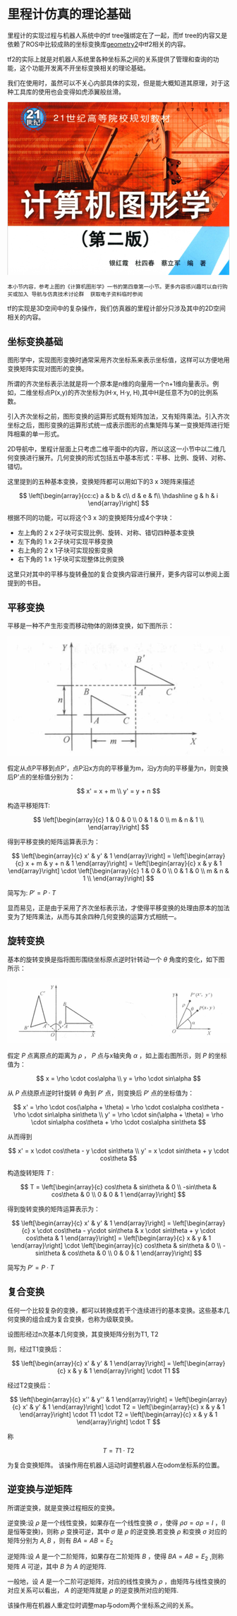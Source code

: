 # 里程计仿真的理论基础

里程计的实现过程与机器人系统中的tf tree强绑定在了一起，而tf tree的内容又是依赖了ROS中比较成熟的坐标变换库[geometry2](https://github.com/ros2/geometry2)中tf2相关的内容。

tf2的实际上就是对机器人系统里各种坐标系之间的关系提供了管理和查询的功能，这个功能开发离不开坐标变换相关的理论基础。

我们在使用时，虽然可以不关心内部具体的实现，但是能大概知道其原理，对于这种工具库的使用也会变得如虎添翼般丝滑。

![计算机图形学](./../images/cp.png)

`本小节内容，参考上图的《计算机图形学》一书的第四章第一小节。更多内容感兴趣可以自行购买或加入 导航与仿真技术讨论群  获取电子资料临时参阅`

tf的实现是3D空间中的复杂操作，我们仿真器的里程计部分只涉及其中的2D空间相关的内容。

## 坐标变换基础

图形学中，实现图形变换时通常采用齐次坐标系来表示坐标值，这样可以方便地用变换矩阵实现对图形的变换。

所谓的齐次坐标表示法就是将一个原本是n维的向量用一个n+1维向量表示。例如，二维坐标点P(x,y)的齐次坐标为(H·x, H·y, H),其中H是任意不为0的比例系数。

引入齐次坐标之前，图形变换的运算形式既有矩阵加法，又有矩阵乘法。引入齐次坐标之后，图形变换的运算形式统一成表示图形的点集矩阵与某一变换矩阵进行矩阵相乘的单一形式。

2D导航中，里程计层面上只考虑二维平面中的内容，所以这这一小节中以二维几何变换进行展开。几何变换的形式包括五中基本形式：平移、比例、旋转、对称、错切。

这里提到的五种基本变换，变换矩阵都可以用如下的3 x 3矩阵来描述

$$
\left[\begin{array}{cc:c}
a & b & c\\
d & e & f\\
\hdashline g & h & i
\end{array}\right]
$$

根据不同的功能，可以将这个3 x 3的变换矩阵分成4个字块：

- 左上角的 2 x 2子块可实现比例、旋转、对称、错切四种基本变换
- 左下角的 1 x 2子块可实现平移变换
- 右上角的 2 x 1子块可实现投影变换
- 右下角的 1 x 1子块可实现整体比例变换

这里只对其中的平移与旋转叠加的复合变换内容进行展开，更多内容可以参阅上面提到的书目。



## 平移变换
平移是一种不产生形变而移动物体的刚体变换，如下图所示：

![平移变换](./../images/move.png)

假定从点P平移到点P'，点P沿x方向的平移量为m，沿y方向的平移量为n，则变换后P'点的坐标值分别为：

$$
x' = x + m \\
y' = y + n
$$

构造平移矩阵T:

$$
\left[\begin{array}{c}
1 & 0 & 0 \\
0 & 1 & 0 \\
m & n & 1 \\
\end{array}\right]
$$

得到平移变换的矩阵运算表示为：

$$
\left[\begin{array}{c}
x' & y' & 1
\end{array}\right] = \left[\begin{array}{c}
  x + m & y + n & 1
\end{array}\right] = \left[\begin{array}{c}
  x & y & 1
\end{array}\right] \cdot \left[\begin{array}{c}
1 & 0 & 0 \\
0 & 1 & 0 \\
m & n & 1 \\
\end{array}\right]
$$

简写为: $P'=P·T$

显而易见，正是由于采用了齐次坐标表示法，才使得平移变换的处理由原本的加法变为了矩阵乘法，从而与其余四种几何变换的运算方式相统一。

## 旋转变换
基本的旋转变换是指将图形围绕坐标原点逆时针转动一个 $\theta$ 角度的变化，如下图所示：

![旋转](../images/rotate.png)

假定 $P$ 点离原点的距离为 $\rho$ ， $P$ 点与x轴夹角 $\alpha$ ，如上面右图所示，则 $P$ 的坐标值为：

$$
x = \rho \cdot cos\alpha \\
y = \rho \cdot sin\alpha
$$

从 $P$ 点绕原点逆时针旋转 $\theta$ 角到 $P'$ 点，则变换后 $P'$ 点的坐标值为：

$$
x' = \rho \cdot cos(\alpha + \theta) = \rho \cdot cos\alpha cos\theta - \rho \cdot sin\alpha sin\theta \\
y' = \rho \cdot sin(\alpha + \theta) = \rho \cdot sin\alpha cos\theta + \rho \cdot cos\alpha sin\theta
$$

从而得到

$$
x' = x \cdot cos\theta - y \cdot sin\theta \\
y' = x \cdot sin\theta + y \cdot cos\theta
$$

构造旋转矩阵 $T$ :

$$
T = 
\left[\begin{array}{c}
  cos\theta & sin\theta & 0 \\
  -sin\theta & cos\theta & 0 \\
  0 & 0 & 1
\end{array}\right]
$$

得到旋转变换的矩阵运算表示为：

$$
\left[\begin{array}{c}
  x' & y' & 1
\end{array}\right] = 
\left[\begin{array}{c}
  x \cdot cos\theta - y\cdot sin\theta & x \cdot sin\theta + y \cdot cos\theta & 1
\end{array}\right] = 
\left[\begin{array}{c}
  x & y & 1
\end{array}\right] \cdot 
\left[\begin{array}{c}
  cos\theta & sin\theta & 0 \\
  -sin\theta & cos\theta & 0 \\
  0 & 0 & 1
\end{array}\right]
$$

简写为 $P' = P \cdot T$ 

## 复合变换

任何一个比较复杂的变换，都可以转换成若干个连续进行的基本变换。这些基本几何变换的组合成为复合变换，也称为级联变换。

设图形经过n次基本几何变换，其变换矩阵分别为T1, T2

则，经过T1变换后：

$$ 
\left[\begin{array}{c}
 x' & y' & 1 
\end{array}\right] =
\left[\begin{array}{c}
 x & y & 1 
\end{array}\right] \cdot T1
$$

经过T2变换后：

$$ 
\left[\begin{array}{c}
 x'' & y'' & 1 
\end{array}\right] =
\left[\begin{array}{c}
 x' & y' & 1 
\end{array}\right] \cdot T2 = \left[\begin{array}{c}
 x & y & 1 
\end{array}\right] \cdot T1 \cdot T2 = 
\left[\begin{array}{c}
 x & y & 1 
\end{array}\right] \cdot T 
$$

称 

$$ 
T=T1 \cdot T2 
$$

为复合变换矩阵。
该操作用在机器人运动时调整机器人在odom坐标系的位置。

## 逆变换与逆矩阵
所谓逆变换，就是变换过程相反的变换。

逆变换:设 $\rho$ 是一个线性变换，如果存在一个线性变换 $\sigma$ ，使得 $\rho \sigma = \sigma \rho = I$ ，(I是恒等变换)，则称 $\rho$ 变换可逆，其中 $\sigma$ 是 $\rho$ 的逆变换.若变换 $\rho$ 和变换
 $\sigma$ 对应的矩阵分别为 $A, B$ ，则有 $BA=AB=E_{2}$ 

逆矩阵:设 $A$ 是一个二阶矩阵，如果存在二阶矩阵 $B$ ，使得 $BA=AB=E_{2}$ ,则称矩阵 $A$ 可逆，其中 $B$ 为 $A$ 的逆矩阵.

一般地，设 $A$ 是一个二阶可逆矩阵，对应的线性变换为 $\rho$ ，由矩阵与线性变换的对应关系可以看出， $A$ 的逆矩阵就是 $\rho$ 的逆变换所对应的矩阵.

该操作用在机器人重定位时调整map与odom两个坐标系之间的关系。
